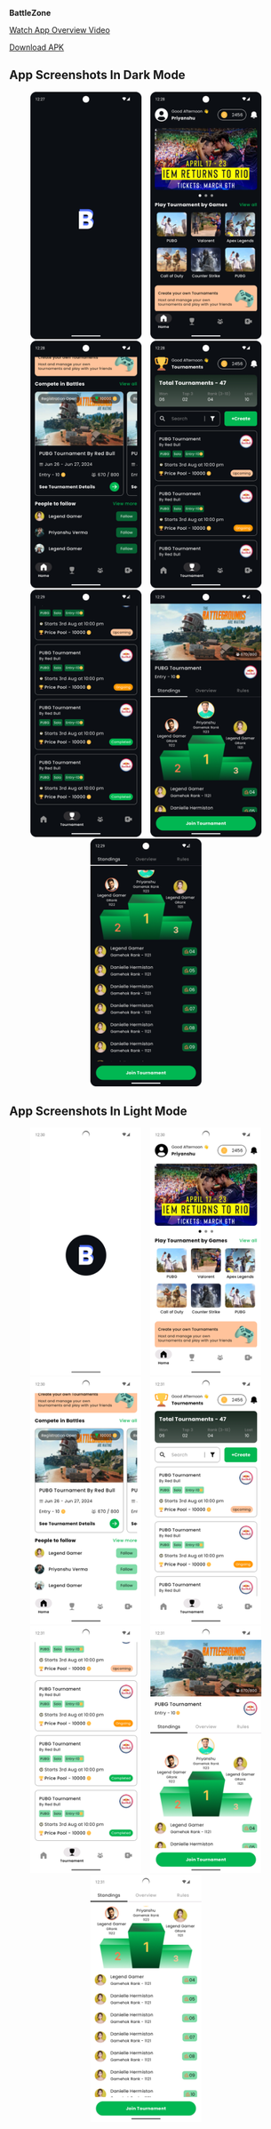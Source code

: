 **BattleZone**<br>

[Watch App Overview Video](https://drive.google.com/file/d/1F4p-rCjsh5opgvQSFPUticgGOlHDoTLk/view?usp=sharing)<br/>

[Download APK](https://drive.google.com/file/d/1QSqq1IVfdvp2qf9zn3mx459VRhO5xFNn/view?usp=sharing)

## App Screenshots In Dark Mode


<p align="center">
  <img src="screenshots/screenshot_dark_1.png" alt="" width="200"/>&nbsp;&nbsp;&nbsp;
  <img src="screenshots/screenshot_dark_2.png" alt="" width="200"/>&nbsp;&nbsp;&nbsp;
  <img src="screenshots/screenshot_dark_3.png" alt="" width="200"/>&nbsp;&nbsp;&nbsp;
  <img src="screenshots/screenshot_dark_4.png" alt="" width="200"/>&nbsp;&nbsp;&nbsp;
  <img src="screenshots/screenshot_dark_5.png" alt="" width="200"/>&nbsp;&nbsp;&nbsp;
  <img src="screenshots/screenshot_dark_6.png" alt="" width="200"/>&nbsp;&nbsp;&nbsp;
  <img src="screenshots/screenshot_dark_7.png" alt="" width="200"/>&nbsp;&nbsp;&nbsp;
</p>

## App Screenshots In Light Mode


<p align="center">
  <img src="screenshots/screenshot_light_1.png" alt="" width="200"/>&nbsp;&nbsp;&nbsp;
  <img src="screenshots/screenshot_light_2.png" alt="" width="200"/>&nbsp;&nbsp;&nbsp;
  <img src="screenshots/screenshot_light_3.png" alt="" width="200"/>&nbsp;&nbsp;&nbsp;
  <img src="screenshots/screenshot_light_4.png" alt="" width="200"/>&nbsp;&nbsp;&nbsp;
  <img src="screenshots/screenshot_light_5.png" alt="" width="200"/>&nbsp;&nbsp;&nbsp;
  <img src="screenshots/screenshot_light_6.png" alt="" width="200"/>&nbsp;&nbsp;&nbsp;
  <img src="screenshots/screenshot_light_7.png" alt="" width="200"/>&nbsp;&nbsp;&nbsp;
</p>
